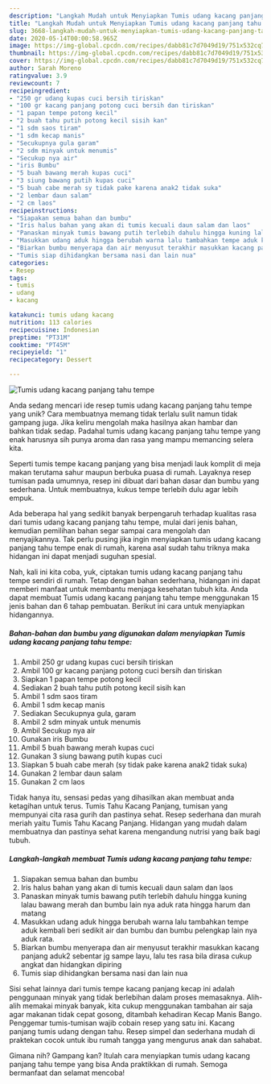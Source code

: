 ```yaml
---
description: "Langkah Mudah untuk Menyiapkan Tumis udang kacang panjang tahu tempe, Sempurna"
title: "Langkah Mudah untuk Menyiapkan Tumis udang kacang panjang tahu tempe, Sempurna"
slug: 3668-langkah-mudah-untuk-menyiapkan-tumis-udang-kacang-panjang-tahu-tempe-sempurna
date: 2020-05-14T00:00:58.965Z
image: https://img-global.cpcdn.com/recipes/dabb81c7d7049d19/751x532cq70/tumis-udang-kacang-panjang-tahu-tempe-foto-resep-utama.jpg
thumbnail: https://img-global.cpcdn.com/recipes/dabb81c7d7049d19/751x532cq70/tumis-udang-kacang-panjang-tahu-tempe-foto-resep-utama.jpg
cover: https://img-global.cpcdn.com/recipes/dabb81c7d7049d19/751x532cq70/tumis-udang-kacang-panjang-tahu-tempe-foto-resep-utama.jpg
author: Sarah Moreno
ratingvalue: 3.9
reviewcount: 7
recipeingredient:
- "250 gr udang kupas cuci bersih tiriskan"
- "100 gr kacang panjang potong cuci bersih dan tiriskan"
- "1 papan tempe potong kecil"
- "2 buah tahu putih potong kecil sisih kan"
- "1 sdm saos tiram"
- "1 sdm kecap manis"
- "Secukupnya gula garam"
- "2 sdm minyak untuk menumis"
- "Secukup nya air"
- "iris Bumbu"
- "5 buah bawang merah kupas cuci"
- "3 siung bawang putih kupas cuci"
- "5 buah cabe merah sy tidak pake karena anak2 tidak suka"
- "2 lembar daun salam"
- "2 cm laos"
recipeinstructions:
- "Siapakan semua bahan dan bumbu"
- "Iris halus bahan yang akan di tumis kecuali daun salam dan laos"
- "Panaskan minyak tumis bawang putih terlebih dahulu hingga kuning lalau bawang merah dan bumbu lain nya aduk rata hingga harum dan matang"
- "Masukkan udang aduk hingga berubah warna lalu tambahkan tempe aduk kembali beri sedikit air dan bumbu dan bumbu pelengkap lain nya aduk rata."
- "Biarkan bumbu menyerapa dan air menyusut terakhir masukkan kacang panjang aduk2 sebentar jg sampe layu, lalu tes rasa bila dirasa cukup angkat dan hidangkan dipiring"
- "Tumis siap dihidangkan bersama nasi dan lain nua"
categories:
- Resep
tags:
- tumis
- udang
- kacang

katakunci: tumis udang kacang 
nutrition: 113 calories
recipecuisine: Indonesian
preptime: "PT31M"
cooktime: "PT45M"
recipeyield: "1"
recipecategory: Dessert

---
```



![Tumis udang kacang panjang tahu tempe](https://img-global.cpcdn.com/recipes/dabb81c7d7049d19/751x532cq70/tumis-udang-kacang-panjang-tahu-tempe-foto-resep-utama.jpg)

Anda sedang mencari ide resep tumis udang kacang panjang tahu tempe yang unik? Cara membuatnya memang tidak terlalu sulit namun tidak gampang juga. Jika keliru mengolah maka hasilnya akan hambar dan bahkan tidak sedap. Padahal tumis udang kacang panjang tahu tempe yang enak harusnya sih punya aroma dan rasa yang mampu memancing selera kita.

Seperti tumis tempe kacang panjang yang bisa menjadi lauk komplit di meja makan terutama sahur maupun berbuka puasa di rumah. Layaknya resep tumisan pada umumnya, resep ini dibuat dari bahan dasar dan bumbu yang sederhana. Untuk membuatnya, kukus tempe terlebih dulu agar lebih empuk.

Ada beberapa hal yang sedikit banyak berpengaruh terhadap kualitas rasa dari tumis udang kacang panjang tahu tempe, mulai dari jenis bahan, kemudian pemilihan bahan segar sampai cara mengolah dan menyajikannya. Tak perlu pusing jika ingin menyiapkan tumis udang kacang panjang tahu tempe enak di rumah, karena asal sudah tahu triknya maka hidangan ini dapat menjadi suguhan spesial.


Nah, kali ini kita coba, yuk, ciptakan tumis udang kacang panjang tahu tempe sendiri di rumah. Tetap dengan bahan sederhana, hidangan ini dapat memberi manfaat untuk membantu menjaga kesehatan tubuh kita. Anda dapat membuat Tumis udang kacang panjang tahu tempe menggunakan 15 jenis bahan dan 6 tahap pembuatan. Berikut ini cara untuk menyiapkan hidangannya.

<!--inarticleads1-->

##### Bahan-bahan dan bumbu yang digunakan dalam menyiapkan Tumis udang kacang panjang tahu tempe:

1. Ambil 250 gr udang kupas cuci bersih tiriskan
1. Ambil 100 gr kacang panjang potong cuci bersih dan tiriskan
1. Siapkan 1 papan tempe potong kecil
1. Sediakan 2 buah tahu putih potong kecil sisih kan
1. Ambil 1 sdm saos tiram
1. Ambil 1 sdm kecap manis
1. Sediakan Secukupnya gula, garam
1. Ambil 2 sdm minyak untuk menumis
1. Ambil Secukup nya air
1. Gunakan iris Bumbu
1. Ambil 5 buah bawang merah kupas cuci
1. Gunakan 3 siung bawang putih kupas cuci
1. Siapkan 5 buah cabe merah (sy tidak pake karena anak2 tidak suka)
1. Gunakan 2 lembar daun salam
1. Gunakan 2 cm laos


Tidak hanya itu, sensasi pedas yang dihasilkan akan membuat anda ketagihan untuk terus. Tumis Tahu Kacang Panjang, tumisan yang mempunyai cita rasa gurih dan pastinya sehat. Resep sederhana dan murah meriah yaitu Tumis Tahu Kacang Panjang. Hidangan yang mudah dalam membuatnya dan pastinya sehat karena mengandung nutrisi yang baik bagi tubuh. 

<!--inarticleads2-->

##### Langkah-langkah membuat Tumis udang kacang panjang tahu tempe:

1. Siapakan semua bahan dan bumbu
1. Iris halus bahan yang akan di tumis kecuali daun salam dan laos
1. Panaskan minyak tumis bawang putih terlebih dahulu hingga kuning lalau bawang merah dan bumbu lain nya aduk rata hingga harum dan matang
1. Masukkan udang aduk hingga berubah warna lalu tambahkan tempe aduk kembali beri sedikit air dan bumbu dan bumbu pelengkap lain nya aduk rata.
1. Biarkan bumbu menyerapa dan air menyusut terakhir masukkan kacang panjang aduk2 sebentar jg sampe layu, lalu tes rasa bila dirasa cukup angkat dan hidangkan dipiring
1. Tumis siap dihidangkan bersama nasi dan lain nua


Sisi sehat lainnya dari tumis tempe kacang panjang kecap ini adalah penggunaan minyak yang tidak berlebihan dalam proses memasaknya. Alih-alih memakai minyak banyak, kita cukup menggunakan tambahan air saja agar makanan tidak cepat gosong, ditambah kehadiran Kecap Manis Bango. Penggemar tumis-tumisan wajib cobain resep yang satu ini. Kacang panjang tumis udang dengan tahu. Resep simpel dan sederhana mudah di praktekan cocok untuk ibu rumah tangga yang mengurus anak dan sahabat. 

Gimana nih? Gampang kan? Itulah cara menyiapkan tumis udang kacang panjang tahu tempe yang bisa Anda praktikkan di rumah. Semoga bermanfaat dan selamat mencoba!
